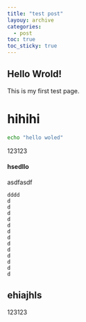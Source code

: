 ```yaml
---
title: "test post"
layouy: archive
categories:
  - post
toc: true
toc_sticky: true
---
```


## Hello Wrold!
This is my first test page.

# hihihi

```bash
echo "hello woled"
```

123123

#### hsedllo
asdfasdf

```text
dddd
d
d
d
d
d
d
d
d
d
d
d
d
d

```

## ehiajhls
123123